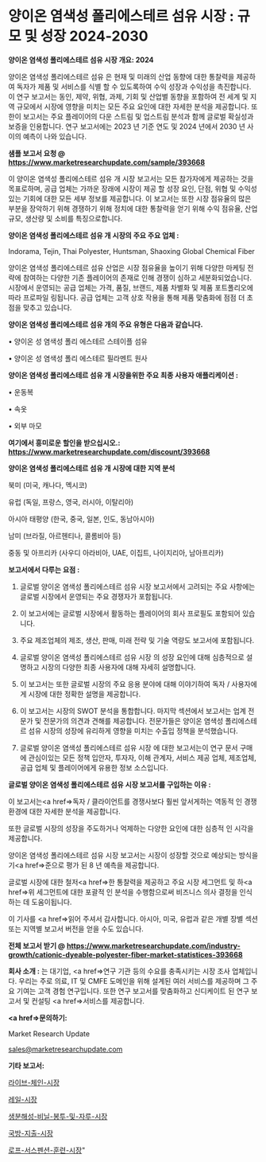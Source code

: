 # 양이온 염색성 폴리에스테르 섬유 시장 : 규모 및 성장 2024-2030

<strong>양이온 염색성 폴리에스테르 섬유 시장 개요: 2024</strong>

양이온 염색성 폴리에스테르 섬유 은 현재 및 미래의 산업 동향에 대한 통찰력을 제공하여 독자가 제품 및 서비스를 식별 할 수 있도록하여 수익 성장과 수익성을 촉진합니다. 이 연구 보고서는 동인, 제약, 위협, 과제, 기회 및 산업별 동향을 포함하여 전 세계 및 지역 규모에서 시장에 영향을 미치는 모든 주요 요인에 대한 자세한 분석을 제공합니다. 또한이 보고서는 주요 플레이어의 다운 스트림 및 업스트림 분석과 함께 글로벌 확실성과 보증을 인용합니다. 연구 보고서에는 2023 년 기준 연도 및 2024 년에서 2030 년 사이의 예측이 나와 있습니다.



<strong>샘플 보고서 요청 @ <a href=https://www.marketresearchupdate.com/sample/393668>https://www.marketresearchupdate.com/sample/393668</a></strong>

이 양이온 염색성 폴리에스테르 섬유 개 시장 보고서는 모든 참가자에게 제공하는 것을 목표로하며, 공급 업체는 가까운 장래에 시장이 제공 할 성장 요인, 단점, 위협 및 수익성있는 기회에 대한 모든 세부 정보를 제공합니다. 이 보고서는 또한 시장 점유율의 많은 부분을 장악하기 위해 경쟁하기 위해 정치에 대한 통찰력을 얻기 위해 수익 점유율, 산업 규모, 생산량 및 소비를 특징으로합니다.



<strong>양이온 염색성 폴리에스테르 섬유 개 시장의 주요 주요 업체 :</strong>

Indorama, Tejin, Thai Polyester, Huntsman, Shaoxing Global Chemical Fiber

양이온 염색성 폴리에스테르 섬유 산업은 시장 점유율을 높이기 위해 다양한 마케팅 전략에 참여하는 다양한 기존 플레이어의 존재로 인해 경쟁이 심하고 세분화되었습니다. 시장에서 운영되는 공급 업체는 가격, 품질, 브랜드, 제품 차별화 및 제품 포트폴리오에 따라 프로파일 링됩니다. 공급 업체는 고객 상호 작용을 통해 제품 맞춤화에 점점 더 초점을 맞추고 있습니다.



<strong>양이온 염색성 폴리에스테르 섬유 개의 주요 유형은 다음과 같습니다.</strong>

• 양이온 성 염색성 폴리 에스테르 스테이플 섬유

• 양이온 성 염색성 폴리 에스테르 필라멘트 원사



<strong>양이온 염색성 폴리에스테르 섬유 개 시장을위한 주요 최종 사용자 애플리케이션 :</strong>

• 운동복

• 속옷

• 외부 마모



<strong>여기에서 흥미로운 할인을 받으십시오.: <a href=https://www.marketresearchupdate.com/discount/393668>https://www.marketresearchupdate.com/discount/393668</a></strong>



<strong>양이온 염색성 폴리에스테르 섬유 개 시장에 대한 지역 분석</strong>

북미 (미국, 캐나다, 멕시코)

유럽 (독일, 프랑스, 영국, 러시아, 이탈리아)

아시아 태평양 (한국, 중국, 일본, 인도, 동남아시아)

남미 (브라질, 아르헨티나, 콜롬비아 등)

중동 및 아프리카 (사우디 아라비아, UAE, 이집트, 나이지리아, 남아프리카)



<strong>보고서에서 다루는 요점 :</strong>

1. 글로벌 양이온 염색성 폴리에스테르 섬유 시장 보고서에서 고려되는 주요 사항에는 글로벌 시장에서 운영되는 주요 경쟁자가 포함됩니다.

2. 이 보고서에는 글로벌 시장에서 활동하는 플레이어의 회사 프로필도 포함되어 있습니다.

3. 주요 제조업체의 제조, 생산, 판매, 미래 전략 및 기술 역량도 보고서에 포함됩니다.

4. 글로벌 양이온 염색성 폴리에스테르 섬유 시장 의 성장 요인에 대해 심층적으로 설명하고 시장의 다양한 최종 사용자에 대해 자세히 설명합니다.

5. 이 보고서는 또한 글로벌 시장의 주요 응용 분야에 대해 이야기하여 독자 / 사용자에게 시장에 대한 정확한 설명을 제공합니다.

6. 이 보고서는 시장의 SWOT 분석을 통합합니다. 마지막 섹션에서 보고서는 업계 전문가 및 전문가의 의견과 견해를 제공합니다. 전문가들은 양이온 염색성 폴리에스테르 섬유 시장의 성장에 유리하게 영향을 미치는 수출입 정책을 분석했습니다.

7. 글로벌 양이온 염색성 폴리에스테르 섬유 시장 에 대한 보고서는이 연구 문서 구매에 관심이있는 모든 정책 입안자, 투자자, 이해 관계자, 서비스 제공 업체, 제조업체, 공급 업체 및 플레이어에게 유용한 정보 소스입니다.



<strong>글로벌 양이온 염색성 폴리에스테르 섬유 시장 보고서를 구입하는 이유 :</strong>

이 보고서는<a href=>독자 / 클</a>라이언트를 경쟁사보다 훨씬 앞서게하는 역동적 인 경쟁 환경에 대한 자세한 분석을 제공합니다.

또한 글로벌 시장의 성장을 주도하거나 억제하는 다양한 요인에 대한 심층적 인 시각을 제공합니다.

양이온 염색성 폴리에스테르 섬유 시장 보고서는 시장이 성장할 것으로 예상되는 방식을 기<a href=>준으로</a> 평가 된 8 년 예측을 제공합니다.

글로벌 시장에 대한 철저<a href=>한 통찰력</a>을 제공하고 주요 시장 세그먼트 및 하<a href=>위 세그</a>먼트에 대한 포괄적 인 분석을 수행함으로써 비즈니스 의사 결정을 인식하는 데 도움이됩니다.

이 기사를 <a href=>읽어 주</a>셔서 감사합니다. 아시아, 미국, 유럽과 같은 개별 장별 섹션 또는 지역별 보고서 버전을 얻을 수도 있습니다.



<strong>전체 보고서 받기 @ <a href=https://www.marketresearchupdate.com/industry-growth/cationic-dyeable-polyester-fiber-market-statistices-393668>https://www.marketresearchupdate.com/industry-growth/cationic-dyeable-polyester-fiber-market-statistices-393668</a></strong>



<strong>회사 소개 :</strong>
는 대기업, <a href=>연구 기</a>관 등의 수요를 충족시키는 시장 조사 업체입니다. 우리는 주로 의료, IT 및 CMFE 도메인을 위해 설계된 여러 서비스를 제공하며 그 주요 기여는 고객 경험 연구입니다. 또한 연구 보고서를 맞춤화하고 신디케이트 된 연구 보고서 및 컨설팅 <a href=>서비</a>스를 제공합니다.



<strong><a href=>문의하기:</a></strong>

Market Research Update

sales@marketresearchupdate.com



<strong>기타 보고서:</strong>

<a href=https://www.linkedin.com/pulse/라이브-체인-시장-세분화-연구-및-목표-고객2029년-market-matrix-musings-analysis/>라이브-체인-시장</a>

<a href=https://www.linkedin.com/pulse/레일-시장-현재-및-미래-성장-2029-survey-spotlight-pro-24-analysis-ovz1f/>레일-시장</a>

<a href=https://www.linkedin.com/pulse/생분해성-비닐-봉투-및-자루-시장-규모-성장-2023-data-dive-diaries-24-analysis-hvzjf/>생분해성-비닐-봉투-및-자루-시장</a>

<a href=https://www.linkedin.com/pulse/국방-지출-시장-현재-및-미래-성장-2030-analytics-avenue-adventures-24-ana-fxkof/>국방-지출-시장</a>

<a href=https://www.linkedin.com/pulse/로프-서스펜션-훈련-시장-경쟁-분석-및-성장-잠재력-2030-analytics-alchemy-360-analysis-j9mzf/>로프-서스펜션-훈련-시장</a>"
